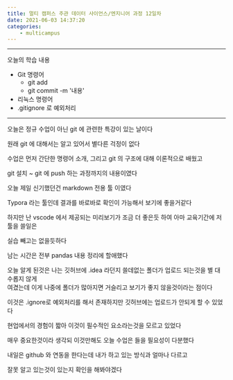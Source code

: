```yaml
---
title: 멀티 캠퍼스 주관 데이터 사이언스/엔지니어 과정 12일차
date: 2021-06-03 14:37:20
categories:
    - multicampus
---
```

___
오늘의 학습 내용
- Git 명령어
    - git add
    - git commit -m '내용'
- 리눅스 명령어
- .gitignore 로 예외처리
___
오늘은 정규 수업이 아닌 git 에 관련한 특강이 있는 날이다  

원래 git 에 대해서는 알고 있어서 별다른 걱정이 없다  

수업은 먼저 간단한 명령어 소개, 그리고 git 의 구조에 대해 이론적으로 배웠고  

git 설치 ~ git 에 push 하는 과정까지의 내용이였다 

오늘 제일 신기했던건 markdown 전용 툴 이였다  

Typora 라는 툴인데 결과를 바로바로 확인이 가능해서 보기에 좋을거같다  

하지만 난 vscode 에서 제공되는 미리보기가 조금 더 좋은듯 하여 아마 교육기간에 저 툴을 쓸일은  

실습 빼고는 없을듯하다  

남는 시간은 전부 pandas 내용 정리에 할애했다  

오늘 알게 된것은 나는 깃허브에 .idea 라던지 쓸데없는 폴더가 업로드 되는것을 별 대수롭지 않게  
여겼는데 이게 나중에 폴더가 많아지면 거슬리고 보기가 좋지 않을것이라는 점이다  

이것은 .ignore로 예외처리를 해서 존재하지만 깃허브에는 업로드가 안되게 할 수 있었다  

현업에서의 경험이 짧아 이것이 필수적인 요소라는것을 모르고 있었다  

매우 중요한것이라 생각되 이것만해도 오늘 수업은 들을 필요성이 다분했다  

내일은 github 와 연동을 한다는데 내가 하고 있는 방식과 얼마나 다르고  

잘못 알고 있는것이 있는지 확인을 해봐야겠다  
   
